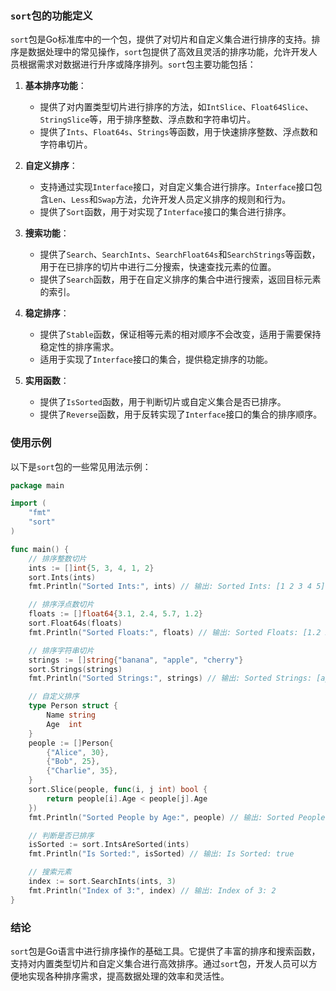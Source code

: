 ### `sort`包的功能定义

`sort`包是Go标准库中的一个包，提供了对切片和自定义集合进行排序的支持。排序是数据处理中的常见操作，`sort`包提供了高效且灵活的排序功能，允许开发人员根据需求对数据进行升序或降序排列。`sort`包主要功能包括：

1. **基本排序功能**：
   - 提供了对内置类型切片进行排序的方法，如`IntSlice`、`Float64Slice`、`StringSlice`等，用于排序整数、浮点数和字符串切片。
   - 提供了`Ints`、`Float64s`、`Strings`等函数，用于快速排序整数、浮点数和字符串切片。

2. **自定义排序**：
   - 支持通过实现`Interface`接口，对自定义集合进行排序。`Interface`接口包含`Len`、`Less`和`Swap`方法，允许开发人员定义排序的规则和行为。
   - 提供了`Sort`函数，用于对实现了`Interface`接口的集合进行排序。

3. **搜索功能**：
   - 提供了`Search`、`SearchInts`、`SearchFloat64s`和`SearchStrings`等函数，用于在已排序的切片中进行二分搜索，快速查找元素的位置。
   - 提供了`Search`函数，用于在自定义排序的集合中进行搜索，返回目标元素的索引。

4. **稳定排序**：
   - 提供了`Stable`函数，保证相等元素的相对顺序不会改变，适用于需要保持稳定性的排序需求。
   - 适用于实现了`Interface`接口的集合，提供稳定排序的功能。

5. **实用函数**：
   - 提供了`IsSorted`函数，用于判断切片或自定义集合是否已排序。
   - 提供了`Reverse`函数，用于反转实现了`Interface`接口的集合的排序顺序。

### 使用示例

以下是`sort`包的一些常见用法示例：

```go
package main

import (
	"fmt"
	"sort"
)

func main() {
	// 排序整数切片
	ints := []int{5, 3, 4, 1, 2}
	sort.Ints(ints)
	fmt.Println("Sorted Ints:", ints) // 输出: Sorted Ints: [1 2 3 4 5]

	// 排序浮点数切片
	floats := []float64{3.1, 2.4, 5.7, 1.2}
	sort.Float64s(floats)
	fmt.Println("Sorted Floats:", floats) // 输出: Sorted Floats: [1.2 2.4 3.1 5.7]

	// 排序字符串切片
	strings := []string{"banana", "apple", "cherry"}
	sort.Strings(strings)
	fmt.Println("Sorted Strings:", strings) // 输出: Sorted Strings: [apple banana cherry]

	// 自定义排序
	type Person struct {
		Name string
		Age  int
	}
	people := []Person{
		{"Alice", 30},
		{"Bob", 25},
		{"Charlie", 35},
	}
	sort.Slice(people, func(i, j int) bool {
		return people[i].Age < people[j].Age
	})
	fmt.Println("Sorted People by Age:", people) // 输出: Sorted People by Age: [{Bob 25} {Alice 30} {Charlie 35}]

	// 判断是否已排序
	isSorted := sort.IntsAreSorted(ints)
	fmt.Println("Is Sorted:", isSorted) // 输出: Is Sorted: true

	// 搜索元素
	index := sort.SearchInts(ints, 3)
	fmt.Println("Index of 3:", index) // 输出: Index of 3: 2
}

```

### 结论

`sort`包是Go语言中进行排序操作的基础工具。它提供了丰富的排序和搜索函数，支持对内置类型切片和自定义集合进行高效排序。通过`sort`包，开发人员可以方便地实现各种排序需求，提高数据处理的效率和灵活性。